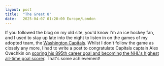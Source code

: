 ```yaml
---
layout: post
title:  "The Great 8"
date:   2025-04-07 01:20:00 Europe/London
---
```


If you followed the blog on my old site, you'd know I'm an ice hockey fan, and I used to stay up late into the night to listen in on the games of my adopted team, the [Washington Capitals](https://www.nhl.com/capitals/). Whilst I don't follow the game as closely any more, I had to write a post to congratulate Capitals captain Alex Ovechkin on [scoring his 895th career goal and becoming the NHL's highest all-time goal scorer](https://www.bbc.com/sport/ice-hockey/articles/cjwv02e5j3xo). That's some achievement!
